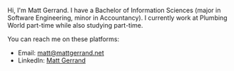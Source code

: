 Hi, I'm Matt Gerrand. I have a Bachelor of Information Sciences (major in Software Engineering, minor in Accountancy). I currently work at Plumbing World part-time while also studying part-time.

You can reach me on these platforms:
- Email: matt@mattgerrand.net
- LinkedIn: [Matt Gerrand](https://www.linkedin.com/in/mattgerrandnz/)
